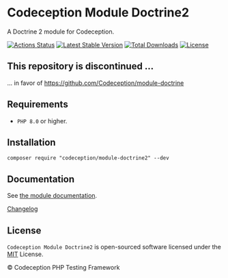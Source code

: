# Codeception Module Doctrine2

A Doctrine 2 module for Codeception.

[![Actions Status](https://github.com/Codeception/module-doctrine2/workflows/CI/badge.svg)](https://github.com/Codeception/module-doctrine2/actions)
[![Latest Stable Version](https://poser.pugx.org/codeception/module-doctrine2/v/stable)](https://github.com/Codeception/module-doctrine2/releases)
[![Total Downloads](https://poser.pugx.org/codeception/module-doctrine2/downloads)](https://packagist.org/packages/codeception/module-doctrine2)
[![License](https://poser.pugx.org/codeception/module-doctrine2/license)](/LICENSE)

## This repository is discontinued ...

... in favor of https://github.com/Codeception/module-doctrine

## Requirements

* `PHP 8.0` or higher.

## Installation

```
composer require "codeception/module-doctrine2" --dev
```

## Documentation

See [the module documentation](https://codeception.com/docs/modules/Doctrine2).

[Changelog](https://github.com/Codeception/module-doctrine2/releases)

## License

`Codeception Module Doctrine2` is open-sourced software licensed under the [MIT](/LICENSE) License.

© Codeception PHP Testing Framework
